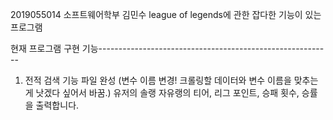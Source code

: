 2019055014 소프트웨어학부 김민수
league of legends에 관한 잡다한 기능이 있는 프로그램


현재 프로그램 구현 기능----------------------------------------------------------
1. 전적 검색 기능 파일 완성 (변수 이름 변경! 크롤링할 데이터와 변수 이름을 맞추는게 낫겠다 싶어서 바꿈.)
유저의 솔랭 자유랭의 티어, 리그 포인트, 승패 횟수, 승률을 출력합니다.
